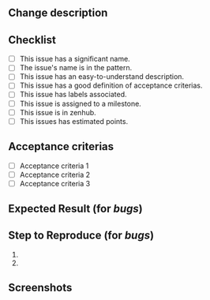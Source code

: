 ## Change description
<!--- Provide a general summary of _issue_ in the above title -->
<!--- Forneça um resumo geral da _issue_ no título acima -->

## Checklist 
<!---This checklist propose the good issue creation-->
<!---If the issue is about an user story your name could be " USXX - User Story Name-->
<!---The XX is the user story number -->
<!---If the issue is about an bug your name could be "BF - Short bug name -->
<!---If the issue is about another task, the name should be a simple description of the task.-->

- [ ] This issue has a significant name.
- [ ] The issue's name is in the pattern.
- [ ] This issue has an easy-to-understand description.
- [ ] This issue has a good definition of acceptance criterias.
- [ ] This issue has labels associated.
- [ ] This issue is assigned to a milestone.
- [ ] This issue is in zenhub.
- [ ] This issues has estimated points.

## Acceptance criterias
<!--List here the set aspects to consider a task done-->
<!--The items will be add by the Product Owner-->
<!--Liste aqui o conjunto de aspectos para considerar uma tarefa feita-->
<!--Os itens serão adicionados pelo Product Owner-->

- [ ] Acceptance criteria 1
- [ ] Acceptance criteria 2
- [ ] Acceptance criteria 3

## Expected Result (for _bugs_)
<!--- Tell us what should happen. You can use screenshots if you wnat. -->
<!--- Conte-nos o que deveria acontecer. Vocẽ pode usar fotos se quiser.-->

## Step to Reproduce (for _bugs_)
<!--- Forneça um conjunto de passos para reproduzir o bug -->
<!--- Provide a set of steps to reproduce the bug -->

1.
2.


## Screenshots
<!--- If you want, add some screenshots of the _bug_ or prototype to new additions -->
<!--- Se relevante, adicione alguns _screenshots_ ou protótipos para novas adições -->
